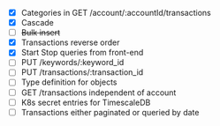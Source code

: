 - [x] Categories in GET /account/:accountId/transactions
- [x] Cascade
- [ ] ~~Bulk insert~~
- [x] Transactions reverse order
- [x] Start Stop queries from front-end
- [ ] PUT /keywords/:keyword_id
- [ ] PUT /transactions/:transaction_id
- [ ] Type definition for objects
- [ ] GET /transactions independent of account
- [ ] K8s secret entries for TimescaleDB
- [ ] Transactions either paginated or queried by date
